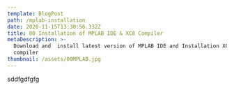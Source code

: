 ```yaml
---
template: BlogPost
path: /mplab-installation
date: 2020-11-15T13:30:56.332Z
title: 00 Installation of MPLAB IDE & XC8 Compiler
metaDescription: >-
  Download and  install latest version of MPLAB IDE and Installation XC8
  compiler 
thumbnail: /assets/00MPLAB.jpg
---
```

sddfgdfgfg
